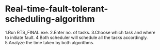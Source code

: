 # Real-time-fault-tolerant-scheduling-algorithm
1.Run RTS_FINAL.exe.
2.Enter no. of tasks.
3.Choose which task and where to initiate fault.
4.Both scheduler will schedule all the tasks accordingly.
5.Analyze the time taken by both algorithms.
